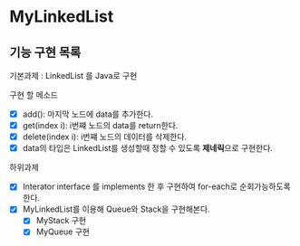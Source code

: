 # MyLinkedList
## 기능 구현 목록
기본과제 : LinkedList 를 Java로 구현 

구현 할 메소드
  - [x] add(): 마지막 노드에 data를 추가한다.
  - [x] get(index i): i번쨰 노드의 data를 return한다.
  - [x] delete(index i): i번쨰 노드의 데이터를 삭제한다.
- [x] data의 타입은 LinkedList를 생성할때 정할 수 있도록 **제네릭**으로 구현한다.

하위과제
- [x] Interator interface 를 implements 한 후 구현하여 for-each로 순회가능하도록 한다.
- [x] MyLinkedList를 이용해 Queue와 Stack을 구현해본다.
  - [x] MyStack 구현
  - [x] MyQueue 구현